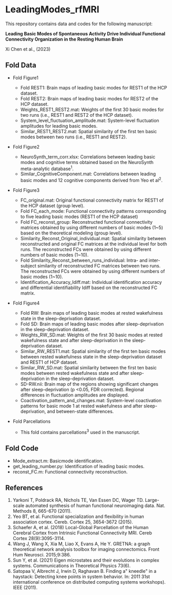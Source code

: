 # LeadingModes_rfMRI
This repository contains data and codes for the following manuscript:

**Leading Basic Modes of Spontaneous Activity Drive Individual Functional Connectivity Organization in the Resting Human Brain**

Xi Chen et al., (2023)

## Fold Data
- Fold Figure1
  - Fold REST1: Brain maps of leading basic modes for REST1 of the HCP dataset.
  -	Fold REST2: Brain maps of leading basic modes for REST2 of the HCP dataset.
  -	Weights_REST1_REST2.mat: Weights of the first 30 basic modes for two runs (i.e., REST1 and REST2 of the HCP dataset). 
  -	System_level_fluctuation_amplitude.mat: System-level fluctuation amplitudes for leading basic modes.
  -	Similar_REST1_REST2.mat: Spatial similarity of the first ten basic modes between two runs (i.e., REST1 and REST2).

- Fold Figure2
  -	NeuroSynth_term_corr.xlsx: Correlations between leading basic modes and cognitive terms obtained based on the NeuroSynth meta-analytic database<sup>1</sup>.
  -	Similar_CognitiveComponent.mat: Correlations between leading basic modes and 12 cognitive components derived from Yeo et al<sup>2</sup>.

- Fold Figure3
  -	FC_original.mat: Original functional connectivity matrix for REST1 of the HCP dataset (group level).
  -	Fold FC_each_mode: Functional connectivity patterns corresponding to five leading basic modes (REST1 of the HCP dataset)
  -	Fold FC_reconst_group: Reconstructed functional connectivity matrices obtained by using different numbers of basic modes (1~5) based on the theoretical modeling (group level).
  -	Similarity_Reconst_Original_individual.mat: Spatial similarity between reconstructed and original FC matrices at the individual level for both runs. The reconstructed FCs were obtained by using different numbers of basic modes (1~10).
  -	Fold Similarity_Reconst_between_runs_individual: Intra- and inter-subject similarity of reconstructed FC matrices between two runs. The reconstructed FCs were obtained by using different numbers of basic modes (1~10).
  -	Identification_Accuracy_Idiff.mat: Individual identification accuracy and differential identifiability Idiff based on the reconstructed FC matrix.

- Fold Figure4	
  -	Fold RW: Brain maps of leading basic modes at rested wakefulness state in the sleep-deprivation dataset.
  -	Fold SD: Brain maps of leading basic modes after sleep-deprivation in the sleep-deprivation dataset.
  -	Weights_RW_SD.mat: Weights of the first 30 basic modes at rested wakefulness state and after sleep-deprivation in the sleep-deprivation dataset.
  -	Similar_RW_REST1.mat: Spatial similarity of the first ten basic modes between rested wakefulness state in the sleep-deprivation dataset and REST1 of HCP dataset.
  -	Similar_RW_SD.mat: Spatial similarity between the first ten basic modes between rested wakefulness state and after sleep-deprivation in the sleep-deprivation dataset.
  -	SD-RW.nii: Brain map of the regions showing significant changes after sleep-deprivation (p <0.05, FDR corrected). Regional differences in fluctuation amplitudes are displayed.
  -	Coactivation_pattern_and_changes.mat: System-level coactivation patterns for basic mode 1 at rested wakefulness and after sleep-deprivation, and between-state differences.

- Fold Parcellations
  - This fold contains parcellations<sup>3</sup> used in the manuscript.

## Fold Code
- Mode_extract.m: Basicmode identification.
- get_leading_number.py: Identification of leading basic modes.
- reconst_FC.m: Functional connectivity reconstruction.

## References
1. Yarkoni T, Poldrack RA, Nichols TE, Van Essen DC, Wager TD. Large-scale automated synthesis of human functional neuroimaging data. Nat. Methods 8, 665-670 (2011).
2. Yeo BT, et al. Functional specialization and flexibility in human association cortex. Cereb. Cortex 25, 3654-3672 (2015).
3. Schaefer A, et al. (2018) Local-Global Parcellation of the Human Cerebral Cortex from Intrinsic Functional Connectivity MRI. Cereb Cortex 28(9):3095-3114.
4. Wang J, Wang X, Xia M, Liao X, Evans A, He Y. GRETNA: a graph theoretical network analysis toolbox for imaging connectomics. Front Hum Neurosci. 2015;9:386.
5. Sun Y, et al. (2021) Eigen microstates and their evolutions in complex systems. Communications in Theoretical Physics 73(6).
6. Satopaa V, Albrecht J, Irwin D, Raghavan B. Finding a" kneedle" in a haystack: Detecting knee points in system behavior. In: 2011 31st international conference on distributed computing systems workshops). IEEE (2011).
